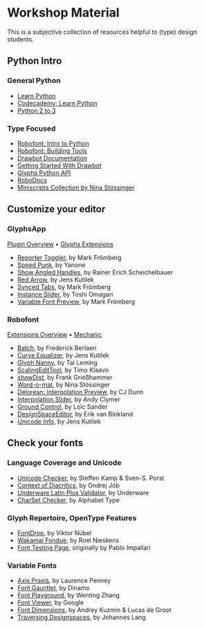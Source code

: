 # Workshop Material
This is a subjective collection of resources helpful to (type) design students.

## Python Intro
### General Python
- [Learn Python](https://www.learnpython.org/)
- [Codecademy: Learn Python](https://www.codecademy.com/learn/learn-python)
- [Python 2 to 3](http://python-future.org/compatible_idioms.html)
### Type Focused
- [Robofont: Intro to Python](http://www.robofont.com/documentation/building-tools/python/)
- [Robofont: Building Tools](http://www.robofont.com/documentation/building-tools/)
- [Drawbot Documentation](http://www.drawbot.com/#drawbot-documentation)
- [Getting Started With Drawbot](https://learn.adafruit.com/getting-started-with-drawbot)
- [Glyphs Python API](https://docu.glyphsapp.com/)
- [RoboDocs](http://www.robodocs.info/)
- [Miniscripts Collection by Nina Stössinger](http://ninastoessinger.com/posted/miniscripts.zip)

## Customize your editor
### GlyphsApp
[Plugin Overview](https://glyphsapp.com/extend) • [Glyphs Extensions](http://glyphsextensions.com/)
- [Reporter Toggler](https://github.com/Mark2Mark/Reporter-Toggler), by Mark Frömberg
- [Speed Punk](https://yanone.de/software/speedpunk/), by Yanone
- [Show Angled Handles](https://github.com/mekkablue/ShowAngledHandles), by Rainer Erich Scheichelbauer
- [Red Arrow](https://github.com/jenskutilek/RedArrow-Glyphs), by Jens Kutílek
- [Synced Tabs](https://github.com/Mark2Mark/Synced-Tabs), by Mark Frömberg
- [Instance Slider](https://github.com/Tosche/Glyphs-Scripts), by Toshi Omagari
- [Variable Font Preview](https://markfromberg.com/projects/variable-font-preview/), by Mark Frömberg

### Robofont
[Extensions Overview](http://www.robofont.com/documentation/extensions/overview/) • [Mechanic](http://www.robofontmechanic.com/)
- [Batch](https://github.com/typemytype/batchRoboFontExtension), by Frederick Berlaen
- [Curve Equalizer](https://github.com/jenskutilek/Curve-Equalizer), by Jens Kutílek
- [Glyph Nanny](https://github.com/typesupply/glyph-nanny), by Tal Leming
- [ScalingEditTool](https://github.com/klaavo/scalingEditTool), by Timo Klaavo
- [showDist](https://github.com/frankrolf/showDist), by Frank Grießhammer
- [Word-o-mat](https://github.com/ninastoessinger/word-o-mat), by Nina Stössinger
- [Delorean: Interpolation Preview](https://github.com/cjdunn/RoboFontExtensions), by CJ Dunn
- [Interpolation Slider](https://github.com/andyclymer/InterpolationSlider-RoboFontExt), by Andy Clymer
- [Ground Control](https://github.com/justvanrossum/Robofont-scripts/tree/master/Ground%20Control), by Loïc Sander
- [DesignSpaceEditor](https://github.com/LettError/designSpaceRoboFontExtension), by Erik van Blokland
- [Unicode Info](https://github.com/jenskutilek/RFUnicodeInfo), by Jens Kutílek

## Check your fonts
### Language Coverage and Unicode
- [Unicode Checker](http://earthlingsoft.net/UnicodeChecker/index.html), by Steffen Kamp & Sven-S. Porst
- [Context of Diacritics](http://www.urtd.net/x/cod/), by Ondrej Jób
- [Underware Latin Plus Validator](http://underware.nl/latin_plus/validate/), by Underware
- [CharSet Checker](https://www.alphabet-type.com/tools/charset-checker/), by Alphabet Type
### Glyph Repertoire, OpenType Features
- [FontDrop](https://fontdrop.info/), by Viktor Nübel
- [Wakamai Fondue](https://wakamaifondue.com/), by Roel Nieskens
- [Font Testing Page](http://www.cyreal.org/Font-Testing-Page/index.php), originally by Pablo Impallari
### Variable Fonts
- [Axis Praxis](https://www.axis-praxis.org/specimens/__DEFAULT__), by Laurence Penney
- [Font Gauntlet](https://dinamodarkroom.com/), by Dinamo
- [Font Playground](https://play.typedetail.com/), by Wenting Zhang
- [Font Viewer](https://github.com/googlei18n/fontview/releases), by Google
- [Font Dimensions](https://github.com/w0rm/elm-font-dimensions), by Andrey Kuzmin & Lucas de Groot
- [Traversing Designspaces](https://github.com/jo-lang/traversing_designspaces), by Johannes Lang
